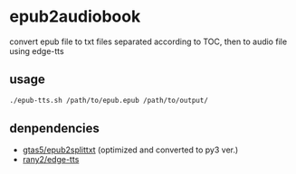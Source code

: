 # epub2audiobook
convert epub file to txt files separated according to TOC, then to audio file using edge-tts

## usage

```bash
./epub-tts.sh /path/to/epub.epub /path/to/output/
```

## denpendencies
- [gtas5/epub2splittxt](https://github.com/gtas5/epub2splittxt) (optimized and converted to py3 ver.)
- [rany2/edge-tts](https://github.com/rany2/edge-tts)
